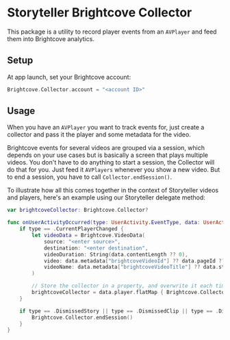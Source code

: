 # Storyteller Brightcove Collector

This package is a utility to record player events from an `AVPlayer` and feed them into Brightcove analytics.

## Setup

At app launch, set your Brightcove account:

```swift
Brightcove.Collector.account = "<account ID>"
```

## Usage

When you have an `AVPlayer` you want to track events for, just create a collector and pass it the player and some metadata for the video.

Brightcove events for several videos are grouped via a session, which depends on your use cases but is basically a screen that plays multiple videos. You don't have to do anything to start a session, the Collector will do that for you. Just feed it `AVPlayers` whenever you show a new video. But to end a session, you have to call `Collector.endSession()`.

To illustrate how all this comes together in the context of Storyteller videos and players, here's an example using our Storyteller delegate method:

```swift
var brightcoveCollector: Brightcove.Collector?

func onUserActivityOccurred(type: UserActivity.EventType, data: UserActivityData) {
    if type == .CurrentPlayerChanged {
        let videoData = Brightcove.VideoData(
            source: "<enter source>",
            destination: "<enter destination",
            videoDuration: String(data.contentLength ?? 0),
            video: data.metadata["brightcoveVideoId"] ?? data.pageId ?? data.clipId ?? "unknown",
            videoName: data.metadata["brightcoveVideoTitle"] ?? data.storyTitle ?? data.clipTitle ?? "unknown"
        )

        // Store the collector in a property, and overwrite it each time you have a new player
        brightcoveCollector = data.player.flatMap { Brightcove.Collector(player: $0, videoData: videoData) }
    }

    if type == .DismissedStory || type == .DismissedClip || type == .DismissedAd {
        Brightcove.Collector.endSession()
    }
}
```
